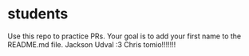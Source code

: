 # students
Use this repo to practice PRs. Your goal is to add your first name to the README.md file.
Jackson
Udval :3
Chris
tomio!!!!!!!
